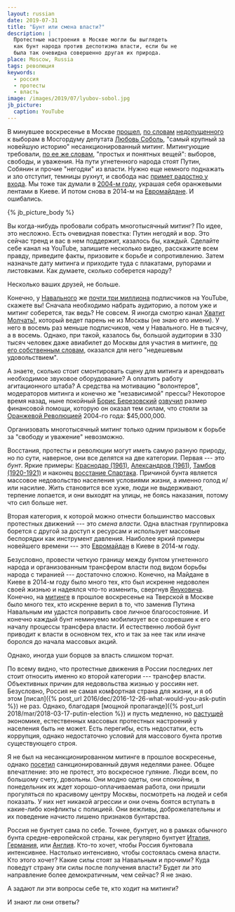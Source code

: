 ```yaml
---
layout: russian
date: 2019-07-31
title: "Бунт или смена власти?"
description: |
  Протестные настроения в Москве могли бы выглядеть
  как бунт народа против деспотизма власти, если бы не
  была так очевидна совершенно другая их природа.
place: Moscow, Russia
tags: революция
keywords:
  - россия
  - протесты
  - власть
image: /images/2019/07/lyubov-sobol.jpg
jb_picture:
  caption: YouTube
---
```


В минувшее воскресенье в Москве [прошел](https://lenta.ru/news/2019/07/30/mass/),
[по словам](https://www.youtube.com/watch?v=fcSQlCluaf4)
[недопущенного](https://www.vedomosti.ru/politics/articles/2019/07/16/806649-lyubov-sobol)
к выборам в Мосгордуму депутата
[Любовь Соболь](https://ru.wikipedia.org/wiki/%D0%A1%D0%BE%D0%B1%D0%BE%D0%BB%D1%8C,_%D0%9B%D1%8E%D0%B1%D0%BE%D0%B2%D1%8C_%D0%AD%D0%B4%D1%83%D0%B0%D1%80%D0%B4%D0%BE%D0%B2%D0%BD%D0%B0),
"самый крупный за новейшую историю" несанкционированный митинг.
Митингующие требовали, [по ее же словам](https://youtu.be/fcSQlCluaf4?t=33),
"простых и понятных вещей": выборов, свободы, и уважения.
На пути угнетенного народа стоят Путин, Собянин и прочие "негодяи" из власти.
Нужно еще немного поднажать и зло отступит, темницы рухнут, и свобода нас
[примет радостно у входа](https://ru.wikisource.org/wiki/%D0%92%D0%BE_%D0%B3%D0%BB%D1%83%D0%B1%D0%B8%D0%BD%D0%B5_%D1%81%D0%B8%D0%B1%D0%B8%D1%80%D1%81%D0%BA%D0%B8%D1%85_%D1%80%D1%83%D0%B4_%28%D0%9F%D1%83%D1%88%D0%BA%D0%B8%D0%BD%29).
Мы тоже так думали в [2004-м году](https://ru.wikipedia.org/wiki/%D0%9E%D1%80%D0%B0%D0%BD%D0%B6%D0%B5%D0%B2%D0%B0%D1%8F_%D1%80%D0%B5%D0%B2%D0%BE%D0%BB%D1%8E%D1%86%D0%B8%D1%8F),
украшая себя оранжевыми лентами в Киеве. И потом снова в 2014-м на
[Евромайдане](https://ru.wikipedia.org/wiki/%D0%95%D0%B2%D1%80%D0%BE%D0%BC%D0%B0%D0%B9%D0%B4%D0%B0%D0%BD).
И ошибались.

<!--more-->

{% jb_picture_body %}

Вы когда-нибудь пробовали собрать многотысячный митинг? По идее, это несложно. Есть очевидная
повестка: Путин негодяй и вор. Это сейчас тренд и вас в нем поддержит, казалось бы, каждый.
Сделайте себе канал на YouTube, запишите несколько видео, расскажите всем
правду, приведите факты, призовите к борьбе и сопротивлению. Затем назначьте
дату митинга и приходите туда с плакатами, рупорами и листовками. Как думаете,
сколько соберется народу?

Несколько ваших друзей, не больше.

Конечно, у [Навального](https://ru.wikipedia.org/wiki/%D0%9D%D0%B0%D0%B2%D0%B0%D0%BB%D1%8C%D0%BD%D1%8B%D0%B9,_%D0%90%D0%BB%D0%B5%D0%BA%D1%81%D0%B5%D0%B9_%D0%90%D0%BD%D0%B0%D1%82%D0%BE%D0%BB%D1%8C%D0%B5%D0%B2%D0%B8%D1%87)
же [почти три миллиона](https://www.youtube.com/user/NavalnyRu)
подписчиков на YouTube, скажете вы! Сначала
необходимо набрать аудиторию, а потом уже и митинг соберется, так ведь? Не совсем.
Я иногда смотрю канал [Хватит Молчать!](https://www.youtube.com/channel/UCGzzQZ7Yh_05VX4soU9_Hzw),
который ведет парень не из Москвы (не знаю его имени). У него в восемь раз меньше подписчиков, чем
у Навального. Не в тысячу, а в восемь. Однако, при такой, казалось бы, большой аудитории в 330 тысяч человек
даже авиабилет до Москвы для участия в митинге, [по его собственным словам](https://youtu.be/gbncOinnRuI?t=323),
оказался для него "недешевым удовольствием".

А знаете, сколько стоит смонтировать сцену для митинга и арендовать необходимое
звуковое оборудование? А оплатить работу агитационного штаба? А средства
на мотивацию "волонтеров", модераторов митинга и конечно же "независимой" прессы?
Некоторое время назад, ныне покойный
[Борис Березовский](https://ru.wikipedia.org/wiki/%D0%91%D0%B5%D1%80%D0%B5%D0%B7%D0%BE%D0%B2%D1%81%D0%BA%D0%B8%D0%B9,_%D0%91%D0%BE%D1%80%D0%B8%D1%81_%D0%90%D0%B1%D1%80%D0%B0%D0%BC%D0%BE%D0%B2%D0%B8%D1%87)
[озвучил](https://www.youtube.com/watch?v=7gMPB14Irxg) размер финансовой
помощи, которую он оказал тем силам, что стояли за
[Оранжевой Революцией](https://ru.wikipedia.org/wiki/%D0%9E%D1%80%D0%B0%D0%BD%D0%B6%D0%B5%D0%B2%D0%B0%D1%8F_%D1%80%D0%B5%D0%B2%D0%BE%D0%BB%D1%8E%D1%86%D0%B8%D1%8F)
2004-го года: $45,000,000.

Организовать многотысячный митинг только одним призывом к борьбе
за "свободу и уважение" невозможно.

Восстания, протесты и революции могут иметь самую разную природу, но
по сути, наверное, они все делятся на две категории. Первая --- это _бунт_.
Яркие примеры: [Краснодар (1961)](https://ru.wikipedia.org/wiki/%D0%9C%D0%B0%D1%81%D1%81%D0%BE%D0%B2%D1%8B%D0%B5_%D0%B1%D0%B5%D1%81%D0%BF%D0%BE%D1%80%D1%8F%D0%B4%D0%BA%D0%B8_%D0%B2_%D0%9A%D1%80%D0%B0%D1%81%D0%BD%D0%BE%D0%B4%D0%B0%D1%80%D0%B5_%281961%29),
[Александров (1961)](https://ru.wikipedia.org/wiki/%D0%9C%D0%B0%D1%81%D1%81%D0%BE%D0%B2%D1%8B%D0%B5_%D0%B1%D0%B5%D1%81%D0%BF%D0%BE%D1%80%D1%8F%D0%B4%D0%BA%D0%B8_%D0%B2_%D0%90%D0%BB%D0%B5%D0%BA%D1%81%D0%B0%D0%BD%D0%B4%D1%80%D0%BE%D0%B2%D0%B5),
[Тамбов (1920-1921)](https://ru.wikipedia.org/wiki/%D0%A2%D0%B0%D0%BC%D0%B1%D0%BE%D0%B2%D1%81%D0%BA%D0%BE%D0%B5_%D0%B2%D0%BE%D1%81%D1%81%D1%82%D0%B0%D0%BD%D0%B8%D0%B5_%281920%E2%80%941921%29)
и наконец
[восстание Спартака](https://ru.wikipedia.org/wiki/%D0%92%D0%BE%D1%81%D1%81%D1%82%D0%B0%D0%BD%D0%B8%D0%B5_%D0%A1%D0%BF%D0%B0%D1%80%D1%82%D0%B0%D0%BA%D0%B0).
Причиной бунта является массовое недовольство
населения условиями жизни, а именно голод и/или насилие.
Жить становится все хуже, люди не выдерживают, терпение лопается, и они
выходят на улицы, не боясь наказания, потому что сил больше нет.

Вторая категория, к которой можно отнести большинство массовых протестных движений ---
это _смена власти_. Одна властная группировка борется с другой за доступ
к ресурсам и использует массовые беспорядки как инструмент давления. Наиболее
яркий примеры новейшего времени --- это
[Евромайдан](https://ru.wikipedia.org/wiki/%D0%95%D0%B2%D1%80%D0%BE%D0%BC%D0%B0%D0%B9%D0%B4%D0%B0%D0%BD)
в Киеве в 2014-м году.

Безусловно, провести четкую границу между бунтом угнетенного народа и
организованным трансфером власти под видом борьбы народа с тиранией ---
достаточно сложно. Конечно, на Майдане в Киеве в 2014-м году было много тех,
кто был искренне недоволен своей жизнью и надеялся что-то изменить, свергнув
[Януковича](https://ru.wikipedia.org/wiki/%D0%AF%D0%BD%D1%83%D0%BA%D0%BE%D0%B2%D0%B8%D1%87,_%D0%92%D0%B8%D0%BA%D1%82%D0%BE%D1%80_%D0%A4%D1%91%D0%B4%D0%BE%D1%80%D0%BE%D0%B2%D0%B8%D1%87).
Конечно, на [митинге](https://www.vedomosti.ru/politics/articles/2019/07/27/807443-miting)
в прошлое воскресенье на Тверской в Москве
было много тех, кто искренне верил в то, что заменив Путина Навальным им
удастся поправить свое личное благосостояние. И конечно каждый бунт неминуемо
мобилизует все созревшие к его началу процессы трансфера власти. И естественно
любой бунт приводит к власти в основном тех, кто и так за нее так или иначе боролся
до начала массовых акций.

Однако, иногда уши борцов за власть слишком торчат.

По всему видно, что протестные движения в России последних лет стоит относить
именно ко второй категории --- трансфер власти. Объективных причин для недовольства
жизнью у россиян нет. Безусловно, Россия не самая комфортная страна для жизни,
и я об этом [писал]({% post_url 2016/dec/2016-12-26-what-would-you-ask-putin %})
не раз. Однако, благодаря
[мощной пропаганде]({% post_url 2018/mar/2018-03-17-putin-election %})
и пусть медленно,
но [растущей](https://ru.wikipedia.org/wiki/%D0%AD%D0%BA%D0%BE%D0%BD%D0%BE%D0%BC%D0%B8%D0%BA%D0%B0_%D0%A0%D0%BE%D1%81%D1%81%D0%B8%D0%B8)
экономике, естественных массовых протестных настроений у населения
быть не может. Есть перегибы, есть недостатки, есть коррупция, однако
недостаточно условий для массового бунта против существующего строя.

Я не был на несанкционированном митинге в прошлое воскресенье, однако
[посетил](https://twitter.com/yegor256/status/1152542046588219392)
санкционированный двумя неделями ранее. Общее впечатление: это не протест,
это воскресное гуляние. Люди всем, по большому счету, довольны. Они модно одеты,
они спокойны, в понедельник их ждет хорошо-оплачиваемая работа, они пришли
прогуляться по красивому центру Москвы, посмотреть на людей и себя показать.
У них нет никакой агрессии и они очень боятся вступать в какие-либо конфликты
с полицией. Они вежливы, доброжелательны и их поведение начисто лишено
признаков бунтарства.

Россия не бунтует сама по себе. Точнее, бунтует, но в рамках обычного
бунта средне-европейской страны, как регулярно бунтует
[Италия](https://ru.euronews.com/tag/protests-in-italia),
[Германия](https://www.dw.com/ru/%D0%B2-%D0%B3%D0%B5%D1%80%D0%BC%D0%B0%D0%BD%D0%B8%D0%B8-%D0%BF%D1%80%D0%BE%D1%85%D0%BE%D0%B4%D1%8F%D1%82-%D0%BC%D0%BD%D0%BE%D0%B3%D0%BE%D1%82%D1%8B%D1%81%D1%8F%D1%87%D0%BD%D1%8B%D0%B5-%D0%B0%D0%BA%D1%86%D0%B8%D0%B8-%D0%BF%D1%80%D0%BE%D1%82%D0%B5%D1%81%D1%82%D0%B0-%D0%BF%D1%80%D0%BE%D1%82%D0%B8%D0%B2-%D0%BD%D0%B0%D1%86%D0%B8%D0%BE%D0%BD%D0%B0%D0%BB%D0%B8%D0%B7%D0%BC%D0%B0/a-48795872),
или
[Англия](https://ru.wikipedia.org/wiki/%D0%91%D0%B5%D1%81%D0%BF%D0%BE%D1%80%D1%8F%D0%B4%D0%BA%D0%B8_%D0%B2_%D0%90%D0%BD%D0%B3%D0%BB%D0%B8%D0%B8_%D0%B2_%D0%B0%D0%B2%D0%B3%D1%83%D1%81%D1%82%D0%B5_2011_%D0%B3%D0%BE%D0%B4%D0%B0).
Кто-то хочет, чтобы Россия бунтовала интенсивнее. Настолько интенсивно,
чтобы состоялась смена власти. Кто этого хочет? Какие силы стоят за
Навальным и прочими? Куда поведут страну эти силы после получения власти?
Будет ли это направление более демократичным, чем сейчас? Я не знаю.

А задают ли эти вопросы себе те, кто ходит на митинги?

И знают ли они ответы?


